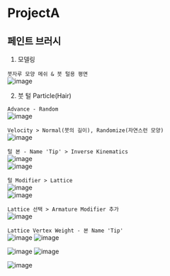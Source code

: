 ProjectA
============



페인트 브러시 
--------------

1. 모델링  

`붓자루 모양 메쉬 & 붓 털용 평면`  
![image](https://user-images.githubusercontent.com/30430227/137464237-c8960a82-9fa1-4fef-b8b2-4b25c09eaed6.png)  


2. 붓 털 Particle(Hair)  

`Advance - Random`    
![image](https://user-images.githubusercontent.com/30430227/137464374-d5002929-6641-4234-bcfe-db6605309ccc.png)  


`Velocity > Normal(붓의 길이), Randomize(자연스런 모양)`  
![image](https://user-images.githubusercontent.com/30430227/137464619-719d1e01-8b77-40db-8916-e67ece78cbf3.png)

`털 본 - Name 'Tip' > Inverse Kinematics `  
![image](https://user-images.githubusercontent.com/30430227/137465639-d22660b8-0cd5-4147-9af7-fa6f29a0e9eb.png)  
![image](https://user-images.githubusercontent.com/30430227/137465667-b927f955-3beb-4546-9ddb-3db3b6014583.png)  


`털 Modifier > Lattice`  
![image](https://user-images.githubusercontent.com/30430227/137465849-b610eefd-1313-4f19-98bb-38b62362f676.png)  
![image](https://user-images.githubusercontent.com/30430227/137465909-c5793996-7cb8-423f-9b87-45dfc97153ea.png)  

`Lattice 선택 > Armature Modifier 추가`  
![image](https://user-images.githubusercontent.com/30430227/137466124-9cfe98b3-59cf-4097-b24f-7480180f4631.png)  

`Lattice Vertex Weight - 본 Name 'Tip'`  
![image](https://user-images.githubusercontent.com/30430227/137466743-fcb7d830-086b-4b24-9c2a-3c1efdc29589.png)
![image](https://user-images.githubusercontent.com/30430227/137466789-87b901a7-f6f4-48e7-8a22-bf9d7ded46a6.png)  

![image](https://user-images.githubusercontent.com/30430227/137466834-70d716d1-5ad1-42eb-9f6d-b2e9eb5cfc63.png)
![image](https://user-images.githubusercontent.com/30430227/137466863-b33cb4c2-4771-4dcb-b303-326f0d2eadc9.png)  

![image](https://user-images.githubusercontent.com/30430227/137466993-9afc0a88-812d-49d9-a7d7-496b4a71d142.png)  






